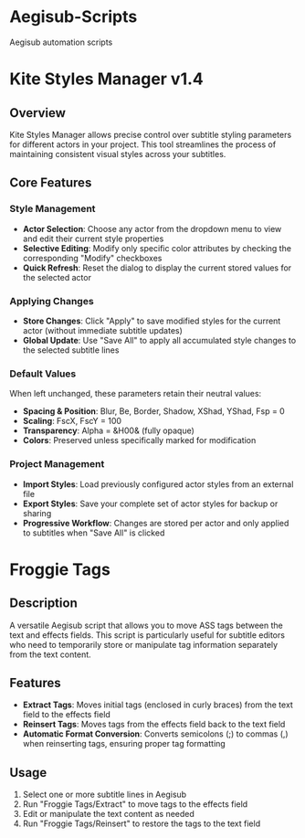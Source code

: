 # Aegisub-Scripts
Aegisub automation scripts

# Kite Styles Manager v1.4 

## Overview
Kite Styles Manager allows precise control over subtitle styling parameters for different actors in your project. This tool streamlines the process of maintaining consistent visual styles across your subtitles.

## Core Features

### Style Management
- **Actor Selection**: Choose any actor from the dropdown menu to view and edit their current style properties
- **Selective Editing**: Modify only specific color attributes by checking the corresponding "Modify" checkboxes
- **Quick Refresh**: Reset the dialog to display the current stored values for the selected actor

### Applying Changes
- **Store Changes**: Click "Apply" to save modified styles for the current actor (without immediate subtitle updates)
- **Global Update**: Use "Save All" to apply all accumulated style changes to the selected subtitle lines

### Default Values
When left unchanged, these parameters retain their neutral values:
- **Spacing & Position**: Blur, Be, Border, Shadow, XShad, YShad, Fsp = 0
- **Scaling**: FscX, FscY = 100
- **Transparency**: Alpha = &H00& (fully opaque)
- **Colors**: Preserved unless specifically marked for modification

### Project Management
- **Import Styles**: Load previously configured actor styles from an external file
- **Export Styles**: Save your complete set of actor styles for backup or sharing
- **Progressive Workflow**: Changes are stored per actor and only applied to subtitles when "Save All" is clicked

# Froggie Tags

## Description
A versatile Aegisub script that allows you to move ASS tags between the text and effects fields. This script is particularly useful for subtitle editors who need to temporarily store or manipulate tag information separately from the text content.

## Features
- **Extract Tags**: Moves initial tags (enclosed in curly braces) from the text field to the effects field
- **Reinsert Tags**: Moves tags from the effects field back to the text field
- **Automatic Format Conversion**: Converts semicolons (;) to commas (,) when reinserting tags, ensuring proper tag formatting

## Usage
1. Select one or more subtitle lines in Aegisub
2. Run "Froggie Tags/Extract" to move tags to the effects field
3. Edit or manipulate the text content as needed
4. Run "Froggie Tags/Reinsert" to restore the tags to the text field
